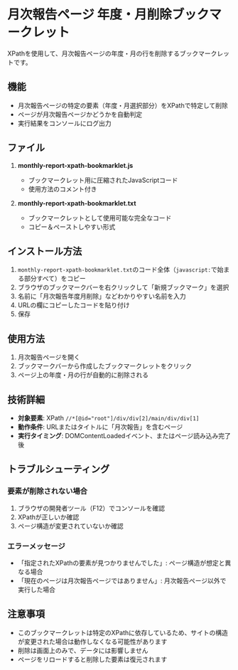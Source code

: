 # 月次報告ページ 年度・月削除ブックマークレット

XPathを使用して、月次報告ページの年度・月の行を削除するブックマークレットです。

## 機能

- 月次報告ページの特定の要素（年度・月選択部分）をXPathで特定して削除
- ページが月次報告ページかどうかを自動判定
- 実行結果をコンソールにログ出力

## ファイル

1. **monthly-report-xpath-bookmarklet.js**
   - ブックマークレット用に圧縮されたJavaScriptコード
   - 使用方法のコメント付き

2. **monthly-report-xpath-bookmarklet.txt** 
   - ブックマークレットとして使用可能な完全なコード
   - コピー＆ペーストしやすい形式

## インストール方法

1. `monthly-report-xpath-bookmarklet.txt`のコード全体（`javascript:`で始まる部分すべて）をコピー
2. ブラウザのブックマークバーを右クリックして「新規ブックマーク」を選択
3. 名前に「月次報告年度月削除」などわかりやすい名前を入力
4. URLの欄にコピーしたコードを貼り付け
5. 保存

## 使用方法

1. 月次報告ページを開く
2. ブックマークバーから作成したブックマークレットをクリック
3. ページ上の年度・月の行が自動的に削除される

## 技術詳細

- **対象要素**: XPath `//*[@id="root"]/div/div[2]/main/div/div[1]`
- **動作条件**: URLまたはタイトルに「月次報告」を含むページ
- **実行タイミング**: DOMContentLoadedイベント、またはページ読み込み完了後

## トラブルシューティング

### 要素が削除されない場合

1. ブラウザの開発者ツール（F12）でコンソールを確認
2. XPathが正しいか確認
3. ページ構造が変更されていないか確認

### エラーメッセージ

- 「指定されたXPathの要素が見つかりませんでした」: ページ構造が想定と異なる場合
- 「現在のページは月次報告ページではありません」: 月次報告ページ以外で実行した場合

## 注意事項

- このブックマークレットは特定のXPathに依存しているため、サイトの構造が変更された場合は動作しなくなる可能性があります
- 削除は画面上のみで、データには影響しません
- ページをリロードすると削除した要素は復元されます